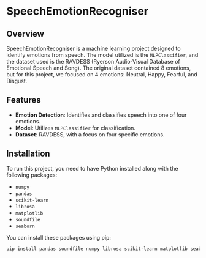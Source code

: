 # SpeechEmotionRecogniser

## Overview

SpeechEmotionRecogniser is a machine learning project designed to identify emotions from speech. The model utilized is the `MLPClassifier`, and the dataset used is the RAVDESS (Ryerson Audio-Visual Database of Emotional Speech and Song). The original dataset contained 8 emotions, but for this project, we focused on 4 emotions: Neutral, Happy, Fearful, and Disgust.

## Features

- **Emotion Detection**: Identifies and classifies speech into one of four emotions.
- **Model**: Utilizes `MLPClassifier` for classification.
- **Dataset**: RAVDESS, with a focus on four specific emotions.

## Installation

To run this project, you need to have Python installed along with the following packages:

- `numpy`
- `pandas`
- `scikit-learn`
- `librosa`
- `matplotlib`
- `soundfile`
- `seaborn`

You can install these packages using pip:

```sh
pip install pandas soundfile numpy librosa scikit-learn matplotlib seaborn
